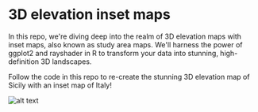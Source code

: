 # 3D elevation inset maps
In this repo, we're diving deep into the realm of 3D elevation maps with inset maps, also known as study area maps. We'll harness the power of ggplot2 and rayshader in R to transform your data into stunning, high-definition 3D landscapes.

Follow the code in this repo to re-create the stunning 3D elevation map of Sicily with an inset map of Italy!


![alt text](https://github.com/milos-agathon/3d-elevation-inset-maps/blob/main/final_img.png?raw=true)
